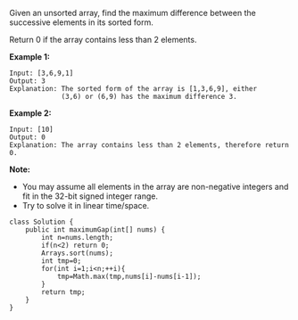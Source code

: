 Given an unsorted array, find the maximum difference between the successive elements in its sorted form.

Return 0 if the array contains less than 2 elements.

**Example 1:**

```
Input: [3,6,9,1]
Output: 3
Explanation: The sorted form of the array is [1,3,6,9], either
             (3,6) or (6,9) has the maximum difference 3.
```

**Example 2:**

```
Input: [10]
Output: 0
Explanation: The array contains less than 2 elements, therefore return 0.
```

**Note:**

- You may assume all elements in the array are non-negative integers and fit in the 32-bit signed integer range.
- Try to solve it in linear time/space.

```
class Solution {
    public int maximumGap(int[] nums) {
        int n=nums.length;
        if(n<2) return 0;
        Arrays.sort(nums);
        int tmp=0;
        for(int i=1;i<n;++i){
            tmp=Math.max(tmp,nums[i]-nums[i-1]);
        }
        return tmp;
    }
}
```

